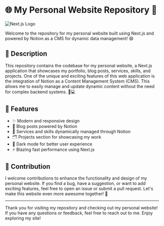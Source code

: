 # 🌐 My Personal Website Repository 🚀

![Next.js Logo](https://cdn.worldvectorlogo.com/logos/next-js.svg)

Welcome to the repository for my personal website built using Next.js and powered by Notion as a CMS for dynamic data management! 😄

## 📄 Description

This repository contains the codebase for my personal website, a Next.js application that showcases my portfolio, blog posts, services, skills, and projects. One of the unique and exciting features of this web application is the integration of Notion as a Content Management System (CMS). This allows me to easily manage and update dynamic content without the need for complex backend systems. 📝💻

## 🚀 Features

- ✨ Modern and responsive design
- 📝 Blog posts powered by Notion
- 💼 Services and skills dynamically managed through Notion
- 🗂️ Projects section for showcasing my work
- 🌙 Dark mode for better user experience
- ⚡ Blazing fast performance using Next.js

## 🤝 Contribution

I welcome contributions to enhance the functionality and design of my personal website. If you find a bug, have a suggestion, or want to add exciting features, feel free to open an issue or submit a pull request. Let's make this website even more awesome together! 🙌

---

Thank you for visiting my repository and checking out my personal website! If you have any questions or feedback, feel free to reach out to me. Enjoy exploring my site!
